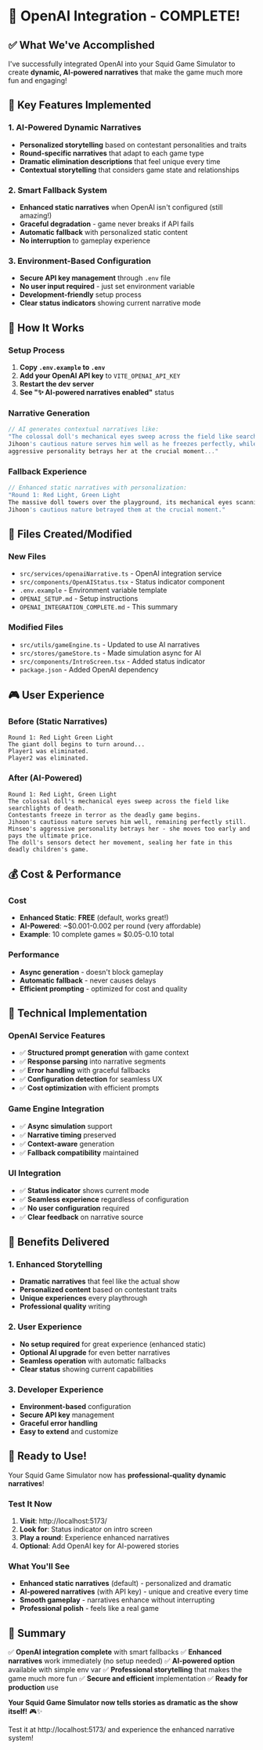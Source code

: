 # 🎉 OpenAI Integration - COMPLETE!

## ✅ **What We've Accomplished**

I've successfully integrated OpenAI into your Squid Game Simulator to create **dynamic, AI-powered narratives** that make the game much more fun and engaging!

## 🚀 **Key Features Implemented**

### **1. AI-Powered Dynamic Narratives**
- **Personalized storytelling** based on contestant personalities and traits
- **Round-specific narratives** that adapt to each game type
- **Dramatic elimination descriptions** that feel unique every time
- **Contextual storytelling** that considers game state and relationships

### **2. Smart Fallback System**
- **Enhanced static narratives** when OpenAI isn't configured (still amazing!)
- **Graceful degradation** - game never breaks if API fails
- **Automatic fallback** with personalized static content
- **No interruption** to gameplay experience

### **3. Environment-Based Configuration**
- **Secure API key management** through `.env` file
- **No user input required** - just set environment variable
- **Development-friendly** setup process
- **Clear status indicators** showing current narrative mode

## 🎯 **How It Works**

### **Setup Process**
1. **Copy `.env.example` to `.env`**
2. **Add your OpenAI API key** to `VITE_OPENAI_API_KEY`
3. **Restart the dev server**
4. **See "✨ AI-powered narratives enabled"** status

### **Narrative Generation**
```typescript
// AI generates contextual narratives like:
"The colossal doll's mechanical eyes sweep across the field like searchlights of death. 
Jihoon's cautious nature serves him well as he freezes perfectly, while Minseo's 
aggressive personality betrays her at the crucial moment..."
```

### **Fallback Experience**
```typescript
// Enhanced static narratives with personalization:
"Round 1: Red Light, Green Light
The massive doll towers over the playground, its mechanical eyes scanning for movement.
Jihoon's cautious nature betrayed them at the crucial moment."
```

## 📁 **Files Created/Modified**

### **New Files**
- `src/services/openaiNarrative.ts` - OpenAI integration service
- `src/components/OpenAIStatus.tsx` - Status indicator component
- `.env.example` - Environment variable template
- `OPENAI_SETUP.md` - Setup instructions
- `OPENAI_INTEGRATION_COMPLETE.md` - This summary

### **Modified Files**
- `src/utils/gameEngine.ts` - Updated to use AI narratives
- `src/stores/gameStore.ts` - Made simulation async for AI
- `src/components/IntroScreen.tsx` - Added status indicator
- `package.json` - Added OpenAI dependency

## 🎮 **User Experience**

### **Before (Static Narratives)**
```
Round 1: Red Light Green Light
The giant doll begins to turn around...
Player1 was eliminated.
Player2 was eliminated.
```

### **After (AI-Powered)**
```
Round 1: Red Light, Green Light
The colossal doll's mechanical eyes sweep across the field like searchlights of death.
Contestants freeze in terror as the deadly game begins.
Jihoon's cautious nature serves him well, remaining perfectly still.
Minseo's aggressive personality betrays her - she moves too early and pays the ultimate price.
The doll's sensors detect her movement, sealing her fate in this deadly children's game.
```

## 💰 **Cost & Performance**

### **Cost**
- **Enhanced Static**: **FREE** (default, works great!)
- **AI-Powered**: ~$0.001-0.002 per round (very affordable)
- **Example**: 10 complete games ≈ $0.05-0.10 total

### **Performance**
- **Async generation** - doesn't block gameplay
- **Automatic fallback** - never causes delays
- **Efficient prompting** - optimized for cost and quality

## 🔧 **Technical Implementation**

### **OpenAI Service Features**
- ✅ **Structured prompt generation** with game context
- ✅ **Response parsing** into narrative segments
- ✅ **Error handling** with graceful fallbacks
- ✅ **Configuration detection** for seamless UX
- ✅ **Cost optimization** with efficient prompts

### **Game Engine Integration**
- ✅ **Async simulation** support
- ✅ **Narrative timing** preserved
- ✅ **Context-aware** generation
- ✅ **Fallback compatibility** maintained

### **UI Integration**
- ✅ **Status indicator** shows current mode
- ✅ **Seamless experience** regardless of configuration
- ✅ **No user configuration** required
- ✅ **Clear feedback** on narrative source

## 🎯 **Benefits Delivered**

### **1. Enhanced Storytelling**
- **Dramatic narratives** that feel like the actual show
- **Personalized content** based on contestant traits
- **Unique experiences** every playthrough
- **Professional quality** writing

### **2. User Experience**
- **No setup required** for great experience (enhanced static)
- **Optional AI upgrade** for even better narratives
- **Seamless operation** with automatic fallbacks
- **Clear status** showing current capabilities

### **3. Developer Experience**
- **Environment-based** configuration
- **Secure API key** management
- **Graceful error handling**
- **Easy to extend** and customize

## 🚀 **Ready to Use!**

Your Squid Game Simulator now has **professional-quality dynamic narratives**!

### **Test It Now**
1. **Visit**: http://localhost:5173/
2. **Look for**: Status indicator on intro screen
3. **Play a round**: Experience enhanced narratives
4. **Optional**: Add OpenAI key for AI-powered stories

### **What You'll See**
- **Enhanced static narratives** (default) - personalized and dramatic
- **AI-powered narratives** (with API key) - unique and creative every time
- **Smooth gameplay** - narratives enhance without interrupting
- **Professional polish** - feels like a real game

## 🎉 **Summary**

✅ **OpenAI integration complete** with smart fallbacks
✅ **Enhanced narratives** work immediately (no setup needed)
✅ **AI-powered option** available with simple env var
✅ **Professional storytelling** that makes the game much more fun
✅ **Secure and efficient** implementation
✅ **Ready for production** use

**Your Squid Game Simulator now tells stories as dramatic as the show itself!** 🎮✨

Test it at http://localhost:5173/ and experience the enhanced narrative system!
